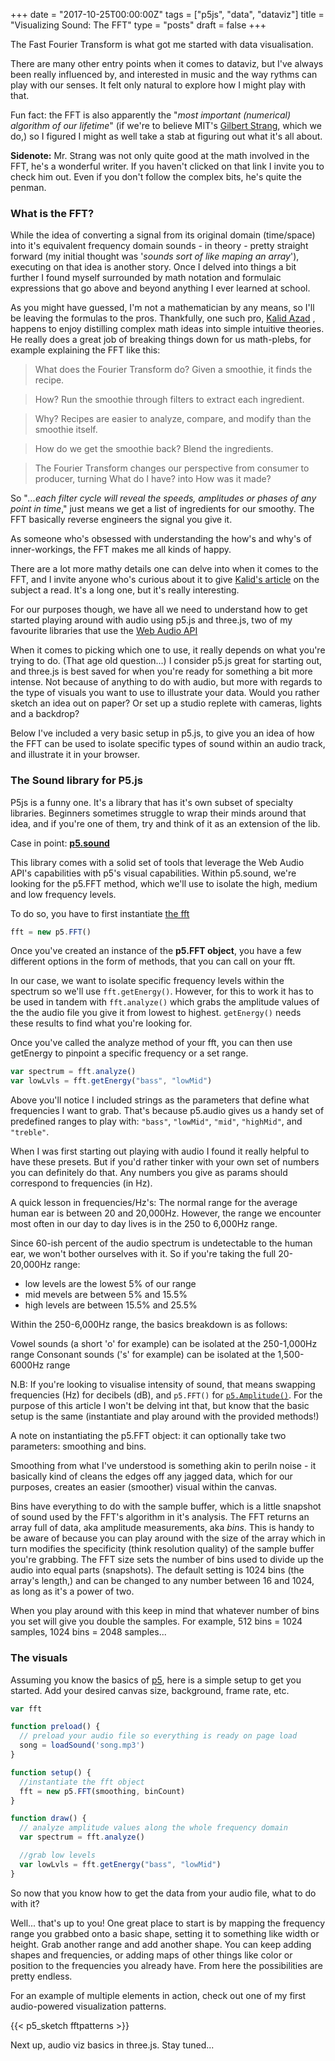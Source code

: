 +++
date = "2017-10-25T00:00:00Z"
tags = ["p5js", "data", "dataviz"]
title = "Visualizing Sound: The FFT"
type = "posts"
draft = false
+++

The Fast Fourier Transform is what got me started with data visualisation.

There are many other entry points when it comes to dataviz, but I've always been really influenced by, and interested in music and the way rythms can play with our senses. It felt only natural to explore how I might play with that. 

Fun fact: the FFT is also apparently the "_most important (numerical) algorithm of our lifetime_" (if we're to believe MIT's <a href="http://www-math.mit.edu/~gs/papers/amsci.pdf" target="_clear">Gilbert Strang</a>, which we do,) so I figured I might as well take a stab at figuring out what it's all about. 

 __Sidenote:__ Mr. Strang was not only quite good at the math involved in the FFT, he's a wonderful writer. If you haven't clicked on that link I invite you to check him out. Even if you don't follow the complex bits, he's quite the penman. 

### What is the FFT?
While the idea of converting a signal from its original domain (time/space) into it's equivalent frequency domain sounds - in theory - pretty straight forward (my initial thought was '_sounds sort of like maping an array_'), executing on that idea is another story.  Once I delved into things a bit further I found myself surrounded by math notation and formulaic expressions that go above and beyond anything I ever learned at school. 

As you might have guessed, I'm not a mathematician by any means, so I'll be leaving the formulas to the pros. Thankfully, one such pro, <a href="https://betterexplained.com/" target="_blank">Kalid Azad</a> , happens to enjoy distilling complex math ideas into simple intuitive theories. He really does a great job of breaking things down for us math-plebs, for example explaining the FFT like this:

>What does the Fourier Transform do?  Given a smoothie, it finds the recipe.

> How? Run the smoothie through filters to extract each ingredient.

> Why? Recipes are easier to analyze, compare, and modify than the smoothie itself.
 
> How do we get the smoothie back? Blend the ingredients.

>The Fourier Transform changes our perspective from consumer to producer, turning What do I have? into How was it made?

So "_...each filter cycle will reveal the speeds, amplitudes or phases of any point in time_," just means we get a list of ingredients for our smoothy. The FFT basically reverse engineers the signal you give it. 

As someone who's obsessed with understanding the how's and why's of inner-workings, the FFT makes me all kinds of happy.

There are a lot more mathy details one can delve into when it comes to the FFT, and I invite anyone who's curious about it to give <a href="https://betterexplained.com/articles/an-interactive-guide-to-the-fourier-transform/" target="_blank">Kalid's article</a> on the subject a read. It's a long one, but it's really interesting.

For our purposes though, we have all we need to understand how to get started playing around with audio using p5.js and three.js, two of my favourite libraries that use the <a href="https://developer.mozilla.org/en-US/docs/Web/API/Web_Audio_API" target="_blank"> Web Audio API</a>

When it comes to picking which one to use, it really depends on what you're trying to do. (That age old question...) I consider p5.js great for starting out, and three.js is best saved for when you're ready for something a bit more intense. Not because of anything to do with audio, but more with regards to the type of visuals you want to use to illustrate your data. Would you rather sketch an idea out on paper? Or set up a studio replete with cameras, lights and a backdrop? 

Below I've included a very basic setup in p5.js, to give you an idea of how the FFT can be used to isolate specific types of sound within an audio track, and illustrate it in your browser.

### The Sound library for P5.js
P5js is a funny one. It's a library that has it's own subset of specialty libraries. Beginners sometimes struggle to wrap their minds around that idea, and if you're one of them, try and think of it as an extension of the lib.

Case in point: __<a href="https://p5js.org/reference/#/libraries/p5.sound" target="_blank">p5.sound</a>__

This library comes with a solid set of tools that leverage the Web Audio API's capabilities with p5's visual capabilities. Within p5.sound, we're looking for the p5.FFT method, which we'll use to isolate the high, medium and low frequency levels. 

To do so, you have to first instantiate  <a href="https://p5js.org/reference/#/p5.FFT" target="_blank">the fft</a>

```javascript
fft = new p5.FFT()
```

Once you've created an instance of the __p5.FFT object__, you have a few different options in the form of methods, that you can call on your fft.  

In our case, we want to isolate specific frequency levels within the spectrum so we'll use  ```fft.getEnergy()```. However, for this to work it has to be used in tandem with ```fft.analyze()``` which grabs the amplitude values of the the audio file you give it from lowest to highest. ```getEnergy()``` needs these results to find what you're looking for.

Once you've called the analyze method of your fft, you can then use getEnergy to pinpoint a specific frequency or a set range.

```javascript
var spectrum = fft.analyze()
var lowLvls = fft.getEnergy("bass", "lowMid")
```

Above you'll notice I included strings as the parameters that define what frequencies I want to grab. That's because p5.audio gives us a handy set of predefined ranges to play with: ```"bass"```, ```"lowMid"```, ```"mid"```, ```"highMid"```, and ```"treble"```. 

When I was first starting out playing with audio I found it really helpful to have these presets. But if you'd rather tinker with your own set of numbers you can definitely do that. Any numbers you give as params should correspond to frequencies (in Hz).

A quick lesson in frequencies/Hz's:
The normal range for the average human ear is between 20 and 20,000Hz. However, the range we encounter most often in our day to day lives is in the 250 to 6,000Hz range.

Since 60-ish percent of the audio spectrum is undetectable to the human ear, we won't bother ourselves with it. So if you're taking the full 20-20,000Hz range:

- low levels are the lowest 5% of our range
- mid mevels are between 5% and 15.5%
- high levels are between 15.5% and 25.5%

Within the 250-6,000Hz range, the basics breakdown is as follows: 

Vowel sounds (a short 'o' for example) can be isolated at the 250-1,000Hz range
Consonant sounds ('s' for example) can be isolated at the 1,500-6000Hz range

N.B: If you're looking to visualise intensity of sound, that means swapping frequencies  (Hz) for decibels (dB), and ```p5.FFT()``` for <a href="https://p5js.org/reference/#/p5.Amplitude" target="_blank">```p5.Amplitude()```</a>.  For the purpose of this article I won't be delving int that, but know that the basic setup is the same (instantiate and play around with the provided methods!) 

A note on instantiating the p5.FFT object: it can optionally take two parameters: smoothing and bins.

Smoothing from what I've understood is something akin to periln noise - it basically kind of cleans the edges off any jagged data,  which for our purposes, creates an easier (smoother) visual within the canvas.

Bins have everything to do with the sample buffer, which is a little snapshot of sound used by the FFT's algorithm in it's analysis. The FFT returns an array full of data, aka amplitude measurements, aka _bins_. This is handy to be aware of because you can 
play around with the size of the array which in turn modifies the specificity (think resolution quality) of the sample buffer you're grabbing. The FFT size sets the number of bins used to divide up the audio into equal parts (snapshots). The default setting is 1024 bins (the array's length,) and can be changed to any number between 16 and 1024, as long as it's a power of two.  

When you play around with this keep in mind that whatever number of bins you set will give you double the samples. For example, 512 bins = 1024 samples, 1024 bins = 2048 samples... 

### The visuals
Assuming you know the basics of <a href="https://p5js.org/" target="_blank">p5</a>, here is a simple setup to get you started. Add your desired canvas size, background, frame rate, etc. 

```javascript 
var fft

function preload() {
  // preload your audio file so everything is ready on page load
  song = loadSound('song.mp3')
}

function setup() {
  //instantiate the fft object
  fft = new p5.FFT(smoothing, binCount)
}

function draw() {
  // analyze amplitude values along the whole frequency domain
  var spectrum = fft.analyze()

  //grab low levels
  var lowLvls = fft.getEnergy("bass", "lowMid")
}
```
So now that you know how to get the data from your audio file, what to do with it? 

Well... that's up to you! One great place to start is by mapping the frequency range you grabbed onto a basic shape, setting it to something like width or height. Grab another range and add another shape. You can keep adding shapes and frequencies, or adding maps of other things like color or position to the frequencies you already have. From here the possibilities are pretty endless. 

For an example of multiple elements in action, check out one of my first audio-powered visualization patterns. 

{{< p5_sketch fftpatterns >}}

Next up, audio viz basics in three.js. Stay tuned...